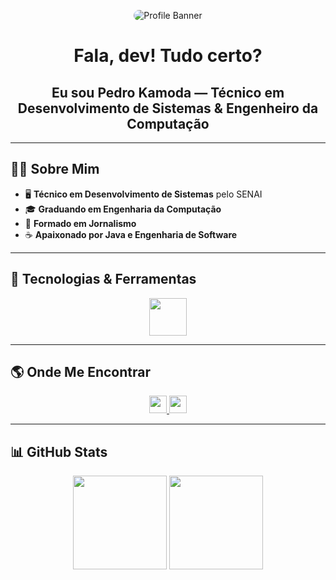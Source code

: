 <p align="center">
  <img src="https://media.licdn.com/dms/image/v2/D4D16AQHcV7jp6CY4qA/profile-displaybackgroundimage-shrink_350_1400/B4DZgatt6QHwAY-/0/1752794849854?e=1756339200&v=beta&t=zLBAveNR_YWxHu2s7HMu2dK9GNbD37GkItuWdslqq7A" alt="Profile Banner" style="max-width: 100%; border-radius: 12px;" />
</p>

<h1 align="center">Fala, dev! Tudo certo?</h1>
<h2 align="center">Eu sou Pedro Kamoda — Técnico em Desenvolvimento de Sistemas & Engenheiro da Computação</h2>

---

## 👨‍💻 Sobre Mim

- 🖥️ **Técnico em Desenvolvimento de Sistemas** pelo SENAI
- 🎓 **Graduando em Engenharia da Computação**
- 📰 **Formado em Jornalismo**
- ☕ **Apaixonado por Java e Engenharia de Software**

---

## 🚀 Tecnologias & Ferramentas

<p align="center">
  <img src="https://skillicons.dev/icons?i=js,ts,nodejs,react,tailwind,bootstrap,postgres,java,gamemakerstudio" height="60" />
</p>

---

## 🌎 Onde Me Encontrar

<p align="center">
  <a href="https://www.linkedin.com/in/pedro-kamoda-522155204" target="_blank">
    <img src="https://img.shields.io/badge/LinkedIn-0077B5?style=for-the-badge&logo=linkedin&logoColor=white" height="28" />
  </a>
  <a href="https://w.app/mq9ra0" target="_blank">
    <img src="https://img.shields.io/badge/WhatsApp-25D366?style=for-the-badge&logo=whatsapp&logoColor=white" height="28" />
  </a>
</p>

---

## 📊 GitHub Stats

<p align="center">
  <img src="https://streak-stats.demolab.com?user=pedrokamodaoficial&locale=en&mode=daily&theme=dracula&hide_border=false&border_radius=6" height="150" />
  <img src="https://github-profile-trophy.vercel.app/?username=pedrokamodaoficial&theme=dracula&no-bg=false&no-frame=false&margin-w=8&margin-h=8" height="150" />
</p>

